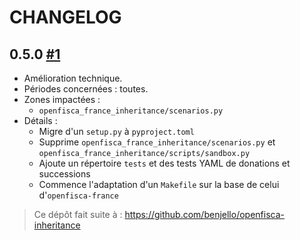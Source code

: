 # CHANGELOG


## 0.5.0 [#1](https://github.com/openfisca/openfisca-france-inheritance/pull/1)

* Amélioration technique.
* Périodes concernées : toutes.
* Zones impactées : 
  - `openfisca_france_inheritance/scenarios.py`
* Détails :
  - Migre d'un `setup.py` à `pyproject.toml`
  - Supprime `openfisca_france_inheritance/scenarios.py` et `openfisca_france_inheritance/scripts/sandbox.py`
  - Ajoute un répertoire `tests` et des tests YAML de donations et successions
  - Commence l'adaptation d'un `Makefile` sur la base de celui d'`openfisca-france`

> Ce dépôt fait suite à : https://github.com/benjello/openfisca-inheritance

